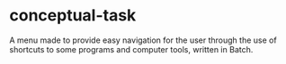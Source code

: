 # conceptual-task
 A menu made to provide easy navigation for the user through the use of shortcuts to some programs and computer tools, written in Batch.
